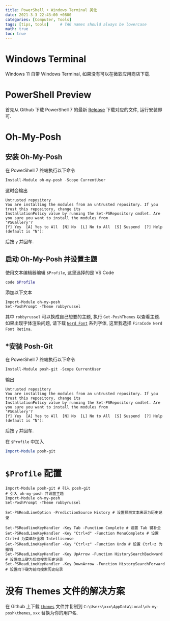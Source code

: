 ```yaml
---
title: PowerShell + Windows Terminal 美化
date: 2021-3-3 22:43:00 +0800
categories: [Computer, Tools]
tags: [tips, tools]     # TAG names should always be lowercase
math: true
toc: true
---
```


# Windows Terminal
Windows 11 自带 Windows Terminal, 如果没有可以在微软应用商店下载.

# PowerShell Preview
首先从 Github 下载 PowerShell 7 的最新 [Release](https://github.com/PowerShell/PowerShell/releases) 下载对应的文件, 运行安装即可.

# Oh-My-Posh
## 安装 Oh-My-Posh
在 PowerShell 7 终端执行以下命令
```powershell
Install-Module oh-my-posh -Scope CurrentUser
```
这时会输出
```plaintext
Untrusted repository
You are installing the modules from an untrusted repository. If you trust this repository, change its
InstallationPolicy value by running the Set-PSRepository cmdlet. Are you sure you want to install the modules from
'PSGallery'?
[Y] Yes  [A] Yes to All  [N] No  [L] No to All  [S] Suspend  [?] Help (default is "N"):
```
后按 `y` 并回车.


## 启动 Oh-My-Posh 并设置主题
使用文本编辑器编辑 `$Profile`, 这里选择的是 VS Code
```powershell
code $Profile
```

添加以下文本
```plaintext
Import-Module oh-my-posh
Set-PoshPrompt -Theme robbyrussel
```

其中 `robbyrussel` 可以换成自己想要的主题, 执行 `Get-PoshThemes` 以查看主题. 如果出现字体渲染问题, 请下载 [`Nerd Font`](https://www.nerdfonts.com/) 系列字体, 这里我选择 `FiraCode Nerd Font Retina`.

## *安装 Posh-Git
在 PowerShell 7 终端执行以下命令
```powershell
Install-Module posh-git -Scope CurrentUser
```
输出
```plaintext
Untrusted repository
You are installing the modules from an untrusted repository. If you trust this repository, change its
InstallationPolicy value by running the Set-PSRepository cmdlet. Are you sure you want to install the modules from
'PSGallery'?
[Y] Yes  [A] Yes to All  [N] No  [L] No to All  [S] Suspend  [?] Help (default is "N"):
```
后按 `y` 并回车.

在 `$Profile` 中加入

```PowerShell
Import-Module posh-git
```

# `$Profile` 配置
```plaintext
Import-Module posh-git # 引入 posh-git
# 引入 oh-my-posh 并设置主题
Import-Module oh-my-posh
Set-PoshPrompt -Theme robbyrussel

Set-PSReadLineOption -PredictionSource History # 设置预测文本来源为历史记录
 
Set-PSReadlineKeyHandler -Key Tab -Function Complete # 设置 Tab 键补全
Set-PSReadLineKeyHandler -Key "Ctrl+d" -Function MenuComplete # 设置 Ctrl+d 为菜单补全和 Intellisense
Set-PSReadLineKeyHandler -Key "Ctrl+z" -Function Undo # 设置 Ctrl+z 为撤销
Set-PSReadLineKeyHandler -Key UpArrow -Function HistorySearchBackward # 设置向上键为后向搜索历史记录
Set-PSReadLineKeyHandler -Key DownArrow -Function HistorySearchForward # 设置向下键为前向搜索历史纪录
```

# 没有 Themes 文件的解决方案

在 Github 上下载 [`themes`](https://github.com/JanDeDobbeleer/oh-my-posh/tree/main/themes) 文件并复制到 `C:\Users\xxx\AppData\Local\oh-my-posh\themes`, `xxx` 替换为你的用户名.
